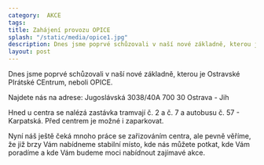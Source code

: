 ```yaml
---
category:  AKCE
tags: 
title: Zahájení provozu OPICE
splash: "/static/media/opice1.jpg"
description: Dnes jsme poprvé schůzovali v naší nové základně, kterou je Ostravské PIrátské CEntrum, neboli OPICE.
layout: post
---
```

Dnes jsme poprvé schůzovali v naší nové základně, kterou je Ostravské PIrátské CEntrum, neboli OPICE.

Najdete nás na adrese:
Jugoslávská 3038/40A
700 30 Ostrava - Jih

Hned u centra se nalézá zastávka tramvají č. 2 a č. 7 a autobusu č. 57 - Karpatská.
Před centrem je možné i zaparkovat.

Nyní náš ještě čeká mnoho práce se zařizováním centra, ale pevně věříme, že již brzy Vám nabídneme stabilní místo, kde nás můžete potkat, kde Vám poradíme a kde Vám budeme moci nabídnout zajímavé akce.
